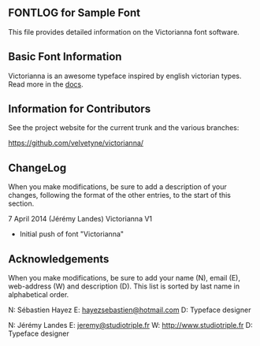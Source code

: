 FONTLOG for Sample Font
-------------------

This file provides detailed information on the Victorianna font software.


Basic Font Information
--------------------------

Victorianna is an awesome typeface inspired by english victorian types. Read more in the [docs](/documentation).


Information for Contributors
------------------------------

See the project website for the current trunk and the various branches:

https://github.com/velvetyne/victorianna/


ChangeLog
----------

When you make modifications, be sure to add a description of your changes,
following the format of the other entries, to the start of this section.

7 April 2014 (Jérémy Landes) Victorianna V1
- Initial push of font "Victorianna"


Acknowledgements
-------------------------

When you make modifications, be sure to add your name (N), email (E),
web-address (W) and description (D). This list is sorted by last name in
alphabetical order.

N: Sébastien Hayez
E: hayezsebastien@hotmail.com
D: Typeface designer

N: Jérémy Landes
E: jeremy@studiotriple.fr
W: http://www.studiotriple.fr
D: Typeface designer
